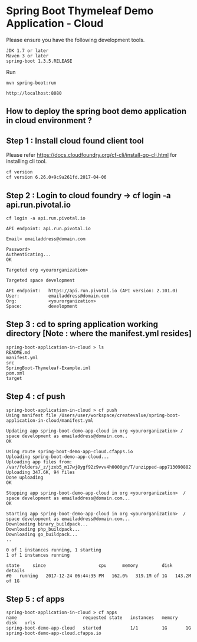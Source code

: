 # Spring Boot Thymeleaf Demo Application - Cloud

Please ensure you have the following development tools.

    JDK 1.7 or later
    Maven 3 or later
    spring-boot 1.3.5.RELEASE

Run

    mvn spring-boot:run

    http://localhost:8080

## How to deploy the spring boot demo application in cloud environment ?

## Step 1 : Install cloud found client tool 

Please refer https://docs.cloudfoundry.org/cf-cli/install-go-cli.html for installing cli tool.
```
cf version
cf version 6.26.0+9c9a261fd.2017-04-06
```
## Step 2 : Login to cloud foundry -> cf login -a api.run.pivotal.io
```
cf login -a api.run.pivotal.io

API endpoint: api.run.pivotal.io

Email> emailaddress@domain.com

Password>
Authenticating...
OK

Targeted org <yourorganization>

Targeted space development

API endpoint:   https://api.run.pivotal.io (API version: 2.101.0)
User:           emailaddress@domain.com
Org:            <yourorganization>
Space:          development
```
## Step 3 : cd to spring application working directory  [Note : where the manifest.yml resides]
```
spring-boot-application-in-cloud > ls
README.md
manifest.yml
src
SpringBoot-Thymeleaf-Example.iml
pom.xml
target
```
## Step 4 : cf push
```
spring-boot-application-in-cloud > cf push
Using manifest file /Users/user/workspace/createvalue/spring-boot-application-in-cloud/manifest.yml

Updating app spring-boot-demo-app-cloud in org <yourorganization> / space development as emailaddress@domain.com..
OK

Using route spring-boot-demo-app-cloud.cfapps.io
Uploading spring-boot-demo-app-cloud...
Uploading app files from: /var/folders/_z/jzxb5_m17wj8ygf92z9vvv4h0000gn/T/unzipped-app713090882
Uploading 347.6K, 94 files
Done uploading
OK

Stopping app spring-boot-demo-app-cloud in org <yourorganization>  / space development as emailaddress@domain.com...
OK

Starting app spring-boot-demo-app-cloud in org <yourorganization>  / space development as emailaddress@domain.com...
Downloading binary_buildpack...
Downloading php_buildpack...
Downloading go_buildpack...
..

0 of 1 instances running, 1 starting
1 of 1 instances running

state     since                    cpu      memory         disk           details
#0   running   2017-12-24 06:44:35 PM   162.0%   319.1M of 1G   143.2M of 1G
```
## Step 5 : cf apps
```
spring-boot-application-in-cloud > cf apps
name                         requested state   instances   memory   disk   urls
spring-boot-demo-app-cloud   started           1/1         1G       1G     spring-boot-demo-app-cloud.cfapps.io
```
